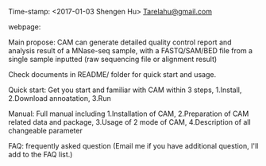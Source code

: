 Time-stamp: <2017-01-03 Shengen Hu> Tarelahu@gmail.com

webpage: 
         

Main propose: CAM can generate detailed quality control report and analysis result of a MNase-seq sample, with a FASTQ/SAM/BED file from a single sample inputted (raw sequencing file or alignment result)

Check documents in README/ folder for quick start and usage.

Quick start: Get you start and familiar with CAM within 3 steps,
    1.Install,
    2.Download annoatation,
    3.Run

Manual: Full manual including
    1.Installation of CAM,
    2.Preparation of CAM related data and package,
    3.Usage of 2 mode of CAM,
    4.Description of all changeable parameter

FAQ: frequently asked question (Email me if you have additional question, I'll add to the FAQ list.)

